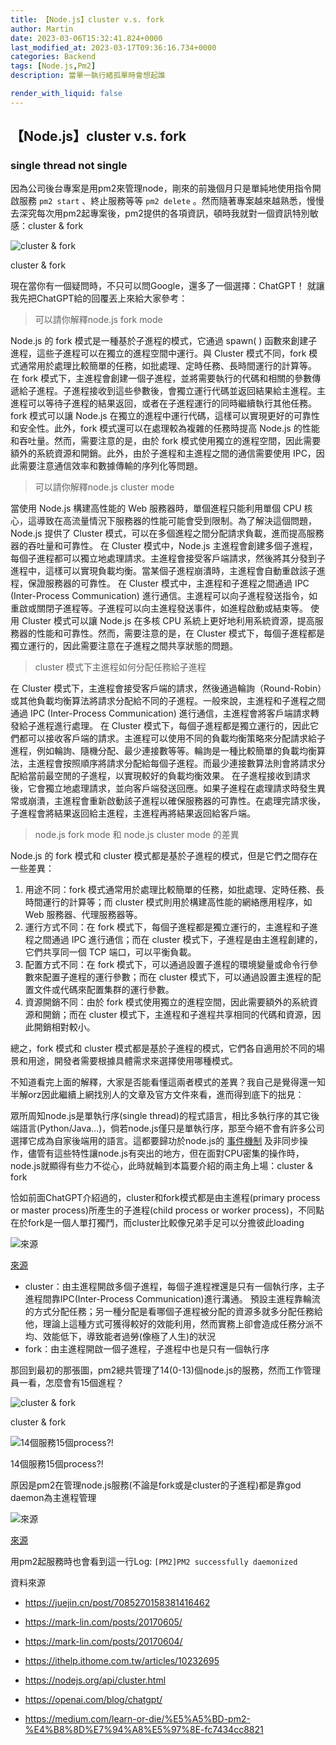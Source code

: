 ```yaml
---
title: 【Node.js】cluster v.s. fork
author: Martin
date: 2023-03-06T15:32:41.824+0000
last_modified_at: 2023-03-17T09:36:16.734+0000
categories: Backend
tags: [Node.js,Pm2]
description: 當單一執行緒孤單時會想起誰

render_with_liquid: false
---
```


## 【Node\.js】cluster v\.s\. fork
### single thread not single

因為公司後台專案是用pm2來管理node，剛來的前幾個月只是單純地使用指令開啟服務 `pm2 start` 、終止服務等等 `pm2 delete` 。然而隨著專案越來越熟悉，慢慢去深究每次用pm2起專案後，pm2提供的各項資訊，頓時我就對一個資訊特別敏感：cluster & fork


![cluster & fork](/assets/ac6aa449a753/1*dXL1FScQDHq-wIz4YgsqmA.png)

cluster & fork

現在當你有一個疑問時，不只可以問Google，還多了一個選擇：ChatGPT！ 就讓我先把ChatGPT給的回覆丟上來給大家參考：


> 可以請你解釋node\.js fork mode 





Node\.js 的 fork 模式是一種基於子進程的模式，它通過 spawn\( \) 函數來創建子進程，這些子進程可以在獨立的進程空間中運行。與 Cluster 模式不同，fork 模式通常用於處理比較簡單的任務，如批處理、定時任務、長時間運行的計算等。
在 fork 模式下，主進程會創建一個子進程，並將需要執行的代碼和相關的參數傳遞給子進程。子進程接收到這些參數後，會獨立運行代碼並返回結果給主進程。主進程可以等待子進程的結果返回，或者在子進程運行的同時繼續執行其他任務。
fork 模式可以讓 Node\.js 在獨立的進程中運行代碼，這樣可以實現更好的可靠性和安全性。此外，fork 模式還可以在處理較為複雜的任務時提高 Node\.js 的性能和吞吐量。然而，需要注意的是，由於 fork 模式使用獨立的進程空間，因此需要額外的系統資源和開銷。此外，由於子進程和主進程之間的通信需要使用 IPC，因此需要注意通信效率和數據傳輸的序列化等問題。


> 可以請你解釋node\.js cluster mode 





當使用 Node\.js 構建高性能的 Web 服務器時，單個進程只能利用單個 CPU 核心，這導致在高流量情況下服務器的性能可能會受到限制。為了解決這個問題，Node\.js 提供了 Cluster 模式，可以在多個進程之間分配請求負載，進而提高服務器的吞吐量和可靠性。
在 Cluster 模式中，Node\.js 主進程會創建多個子進程，每個子進程都可以獨立地處理請求。主進程會接受客戶端請求，然後將其分發到子進程中，這樣可以實現負載均衡。當某個子進程崩潰時，主進程會自動重啟該子進程，保證服務器的可靠性。
在 Cluster 模式中，主進程和子進程之間通過 IPC \(Inter\-Process Communication\) 進行通信。主進程可以向子進程發送指令，如重啟或關閉子進程等。子進程可以向主進程發送事件，如進程啟動或結束等。
使用 Cluster 模式可以讓 Node\.js 在多核 CPU 系統上更好地利用系統資源，提高服務器的性能和可靠性。然而，需要注意的是，在 Cluster 模式下，每個子進程都是獨立運行的，因此需要注意在子進程之間共享狀態的問題。


> cluster 模式下主進程如何分配任務給子進程 





在 Cluster 模式下，主進程會接受客戶端的請求，然後通過輪詢（Round\-Robin）或其他負載均衡算法將請求分配給不同的子進程。一般來說，主進程和子進程之間通過 IPC \(Inter\-Process Communication\) 進行通信，主進程會將客戶端請求轉發給子進程進行處理。
在 Cluster 模式下，每個子進程都是獨立運行的，因此它們都可以接收客戶端的請求。主進程可以使用不同的負載均衡策略來分配請求給子進程，例如輪詢、隨機分配、最少連接數等等。輪詢是一種比較簡單的負載均衡算法，主進程會按照順序將請求分配給每個子進程。而最少連接數算法則會將請求分配給當前最空閒的子進程，以實現較好的負載均衡效果。
在子進程接收到請求後，它會獨立地處理請求，並向客戶端發送回應。如果子進程在處理請求時發生異常或崩潰，主進程會重新啟動該子進程以確保服務器的可靠性。在處理完請求後，子進程會將結果返回給主進程，主進程再將結果返回給客戶端。


> node\.js fork mode 和 node\.js cluster mode 的差異 





Node\.js 的 fork 模式和 cluster 模式都是基於子進程的模式，但是它們之間存在一些差異：
1. 用途不同：fork 模式通常用於處理比較簡單的任務，如批處理、定時任務、長時間運行的計算等；而 cluster 模式則用於構建高性能的網絡應用程序，如 Web 服務器、代理服務器等。
2. 運行方式不同：在 fork 模式下，每個子進程都是獨立運行的，主進程和子進程之間通過 IPC 進行通信；而在 cluster 模式下，子進程是由主進程創建的，它們共享同一個 TCP 端口，可以平衡負載。
3. 配置方式不同：在 fork 模式下，可以通過設置子進程的環境變量或命令行參數來配置子進程的運行參數；而在 cluster 模式下，可以通過設置主進程的配置文件或代碼來配置集群的運行參數。
4. 資源開銷不同：由於 fork 模式使用獨立的進程空間，因此需要額外的系統資源和開銷；而在 cluster 模式下，主進程和子進程共享相同的代碼和資源，因此開銷相對較小。


總之，fork 模式和 cluster 模式都是基於子進程的模式，它們各自適用於不同的場景和用途，開發者需要根據具體需求來選擇使用哪種模式。

不知道看完上面的解釋，大家是否能看懂這兩者模式的差異？我自己是覺得還一知半解orz因此繼續上網找別人的文章及官方文件來看，進而得到底下的拙見：

眾所周知node\.js是單執行序\(single thread\)的程式語言，相比多執行序的其它後端語言\(Python/Java…\)，倘若node\.js僅只是單執行序，那至今絕不會有許多公司選擇它成為自家後端用的語言。這都要歸功於node\.js的 [事件機制](https://martinchiu.github.io/blog/posts/583fe5e6d450/) 及非同步操作，儘管有這些特性讓node\.js有突出的地方，但在面對CPU密集的操作時，node\.js就顯得有些力不從心，此時就輪到本篇要介紹的兩主角上場：cluster & fork

恰如前面ChatGPT介紹過的，cluster和fork模式都是由主進程\(primary process or master process\)所產生的子進程\(child process or worker process\)，不同點在於fork是一個人單打獨鬥，而cluster比較像兄弟手足可以分擔彼此loading


![[來源](https://www.google.com/url?sa=i&url=https%3A%2F%2Fjsonworld.com%2Fdemo%2Fnodejs--cluster-to-scale-application&psig=AOvVaw3e1V_gQuSjJjL3tusbIDh7&ust=1678175434114000&source=images&cd=vfe&ved=0CBEQjhxqFwoTCJDd_Ofoxv0CFQAAAAAdAAAAABAD)](/assets/ac6aa449a753/0*tlMSUQ1fKMjWkJr-.png)

[來源](https://www.google.com/url?sa=i&url=https%3A%2F%2Fjsonworld.com%2Fdemo%2Fnodejs--cluster-to-scale-application&psig=AOvVaw3e1V_gQuSjJjL3tusbIDh7&ust=1678175434114000&source=images&cd=vfe&ved=0CBEQjhxqFwoTCJDd_Ofoxv0CFQAAAAAdAAAAABAD)
- cluster：由主進程開啟多個子進程，每個子進程裡還是只有一個執行序，主子進程間靠IPC\(Inter\-Process Communication\)進行溝通。
預設主進程靠輪流的方式分配任務；另一種分配是看哪個子進程被分配的資源多就多分配任務給他，理論上這種方式可獲得較好的效能利用，然而實務上卻會造成任務分派不均、效能低下，導致能者過勞\(像極了人生\)的狀況
- fork：由主進程開啟一個子進程，子進程中也是只有一個執行序


那回到最初的那張圖，pm2總共管理了14\(0\-13\)個node\.js的服務，然而工作管理員一看，怎麼會有15個進程？


![cluster & fork](/assets/ac6aa449a753/1*dXL1FScQDHq-wIz4YgsqmA.png)

cluster & fork


![14個服務15個process?\!](/assets/ac6aa449a753/1*EjPVannEfwxFH72hDiz8eA.png)

14個服務15個process?\!

原因是pm2在管理node\.js服務\(不論是fork或是cluster的子進程\)都是靠god daemon為主進程管理


![[來源](https://juejin.cn/post/7085270158381416462)](/assets/ac6aa449a753/1*-77AajsTVD_E8aA1dUs5UA.png)

[來源](https://juejin.cn/post/7085270158381416462)

用pm2起服務時也會看到這一行Log: `[PM2]PM2 successfully daemonized`

資料來源


- https://juejin.cn/post/7085270158381416462



- https://mark-lin.com/posts/20170605/


- https://mark-lin.com/posts/20170604/



- https://ithelp.ithome.com.tw/articles/10232695



- https://nodejs.org/api/cluster.html


- https://openai.com/blog/chatgpt/

- https://medium.com/learn-or-die/%E5%A5%BD-pm2-%E4%B8%8D%E7%94%A8%E5%97%8E-fc7434cc8821





